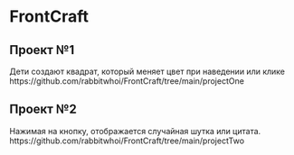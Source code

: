 <h1>FrontCraft</h1>
<h2>Проект №1</h2>
Дети создают квадрат, который меняет цвет при наведении или клике
https://github.com/rabbitwhoi/FrontCraft/tree/main/projectOne
<h2>Проект №2</h2>
Нажимая на кнопку, отображается случайная шутка или цитата.
https://github.com/rabbitwhoi/FrontCraft/tree/main/projectTwo
